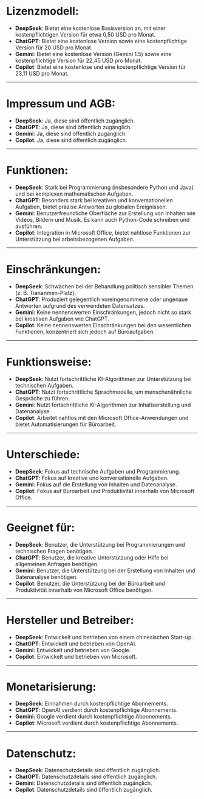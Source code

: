# Lizenzmodell:

- **DeepSeek**: Bietet eine kostenlose Basisversion an, mit einer kostenpflichtigen Version für etwa 0,50 USD pro Monat.
- **ChatGPT**: Bietet eine kostenlose Version sowie eine kostenpflichtige Version für 20 USD pro Monat.
- **Gemini**: Bietet eine kostenlose Version (Gemini 1.5) sowie eine kostenpflichtige Version für 22,45 USD pro Monat.
- **Copilot**: Bietet eine kostenlose und eine kostenpflichtige Version für 23,11 USD pro Monat.

---

# Impressum und AGB:

- **DeepSeek**: Ja, diese sind öffentlich zugänglich.
- **ChatGPT**: Ja, diese sind öffentlich zugänglich.
- **Gemini**: Ja, diese sind öffentlich zugänglich.
- **Copilot**: Ja, diese sind öffentlich zugänglich.

---

# Funktionen:

- **DeepSeek**: Stark bei Programmierung (insbesondere Python und Java) und bei komplexen mathematischen Aufgaben.
- **ChatGPT**: Besonders stark bei kreativen und konversationellen Aufgaben, bietet präzise Antworten zu globalen Ereignissen.
- **Gemini**: Benutzerfreundliche Oberfläche zur Erstellung von Inhalten wie Videos, Bildern und Musik. Es kann auch Python-Code schreiben und ausführen.
- **Copilot**: Integration in Microsoft Office, bietet nahtlose Funktionen zur Unterstützung bei arbeitsbezogenen Aufgaben.

---

# Einschränkungen:

- **DeepSeek**: Schwächen bei der Behandlung politisch sensibler Themen (z. B. Tiananmen-Platz).
- **ChatGPT**: Produziert gelegentlich voreingenommene oder ungenaue Antworten aufgrund des verwendeten Datensatzes.
- **Gemini**: Keine nennenswerten Einschränkungen, jedoch nicht so stark bei kreativen Aufgaben wie ChatGPT.
- **Copilot**: Keine nennenswerten Einschränkungen bei den wesentlichen Funktionen, konzentriert sich jedoch auf Büroaufgaben.

---

# Funktionsweise:

- **DeepSeek**: Nutzt fortschrittliche KI-Algorithmen zur Unterstützung bei technischen Aufgaben.
- **ChatGPT**: Nutzt fortschrittliche Sprachmodelle, um menschenähnliche Gespräche zu führen.
- **Gemini**: Nutzt fortschrittliche KI-Algorithmen zur Inhaltserstellung und Datenanalyse.
- **Copilot**: Arbeitet nahtlos mit den Microsoft Office-Anwendungen und bietet Automatisierungen für Büroarbeit.

---

# Unterschiede:

- **DeepSeek**: Fokus auf technische Aufgaben und Programmierung.
- **ChatGPT**: Fokus auf kreative und konversationelle Aufgaben.
- **Gemini**: Fokus auf die Erstellung von Inhalten und Datenanalyse.
- **Copilot**: Fokus auf Büroarbeit und Produktivität innerhalb von Microsoft Office.

---

# Geeignet für:

- **DeepSeek**: Benutzer, die Unterstützung bei Programmierungen und technischen Fragen benötigen.
- **ChatGPT**: Benutzer, die kreative Unterstützung oder Hilfe bei allgemeinen Anfragen benötigen.
- **Gemini**: Benutzer, die Unterstützung bei der Erstellung von Inhalten und Datenanalyse benötigen.
- **Copilot**: Benutzer, die Unterstützung bei der Büroarbeit und Produktivität innerhalb von Microsoft Office benötigen.

---

# Hersteller und Betreiber:

- **DeepSeek**: Entwickelt und betrieben von einem chinesischen Start-up.
- **ChatGPT**: Entwickelt und betrieben von OpenAI.
- **Gemini**: Entwickelt und betrieben von Google.
- **Copilot**: Entwickelt und betrieben von Microsoft.

---

# Monetarisierung:

- **DeepSeek**: Einnahmen durch kostenpflichtige Abonnements.
- **ChatGPT**: OpenAI verdient durch kostenpflichtige Abonnements.
- **Gemini**: Google verdient durch kostenpflichtige Abonnements.
- **Copilot**: Microsoft verdient durch kostenpflichtige Abonnements.

---

# Datenschutz:

- **DeepSeek**: Datenschutzdetails sind öffentlich zugänglich.
- **ChatGPT**: Datenschutzdetails sind öffentlich zugänglich.
- **Gemini**: Datenschutzdetails sind öffentlich zugänglich.
- **Copilot**: Datenschutzdetails sind öffentlich zugänglich.
